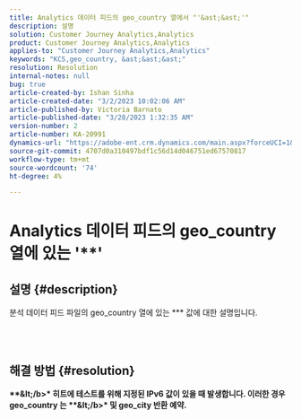 ```yaml
---
title: Analytics 데이터 피드의 geo_country 열에서 "'&ast;&ast;'"
description: 설명
solution: Customer Journey Analytics,Analytics
product: Customer Journey Analytics,Analytics
applies-to: "Customer Journey Analytics,Analytics"
keywords: "KCS,geo_country, &ast;&ast;&ast;"
resolution: Resolution
internal-notes: null
bug: true
article-created-by: Ishan Sinha
article-created-date: "3/2/2023 10:02:06 AM"
article-published-by: Victoria Barnato
article-published-date: "3/28/2023 1:32:35 AM"
version-number: 2
article-number: KA-20991
dynamics-url: "https://adobe-ent.crm.dynamics.com/main.aspx?forceUCI=1&pagetype=entityrecord&etn=knowledgearticle&id=0c34d748-e1b8-ed11-83fe-6045bd0065f9"
source-git-commit: 4707d0a310497bdf1c56d14d046751ed67570817
workflow-type: tm+mt
source-wordcount: '74'
ht-degree: 4%

---
```


# Analytics 데이터 피드의 geo_country 열에 있는 &#39;\*\*&#39;

## 설명 {#description}

분석 데이터 피드 파일의 geo_country 열에 있는 \*\*\* 값에 대한 설명입니다.



<br> 

## 해결 방법 {#resolution}

<b>\*\*\&lt;/b>* 히트에 테스트를 위해 지정된 IPv6 값이 있을 때 발생합니다. 이러한 경우 geo_country 는 <b>\*\*\&lt;/b>* 및 geo_city 반환 <b>예약</b>.
 
